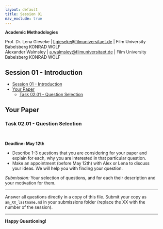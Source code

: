```yaml
---
layout: default
title: Session 01
nav_exclude: true
---
```


**Academic Methodologies**
  
Prof. Dr. Lena Gieseke \| l.gieseke@filmuniversitaet.de \| Film University Babelsberg KONRAD WOLF  
Alexander Walmsley \| a.walmsley@filmuniversitaet.de \| Film University Babelsberg KONRAD WOLF  


## Session 01 - Introduction

<!-- Reading the scripts and preparing questions should take < 2h. If you need longer, please let me know next class. -->

- [Session 01 - Introduction](#session-01---introduction)
- [Your Paper](#your-paper)
  - [Task 02.01 - Question Selection](#task-0201---question-selection)



## Your Paper

### Task 02.01 - Question Selection

<br />

**Deadline: May 12th**

* Describe 1-3 questions that you are considering for your paper and explain for each, why you are interested in that particular question.
* Make an appointment (before May 12th) with Alex or Lena to discuss your ideas. We will help you with finding your question.
  


  
*Submission:* Your selection of questions, and for each their description and your motivation for them.

  


---
  
Answer all questions directly in a copy of this file. Submit your copy as `am_XX_lastname.md` in your submissions folder (replace the XX with the number of the session). 
  

---

**Happy Questioning!**
